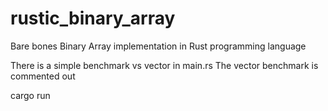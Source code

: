 # rustic_binary_array

Bare bones Binary Array implementation in Rust programming language

There is a simple benchmark vs vector in main.rs
The vector benchmark is commented out

cargo run
